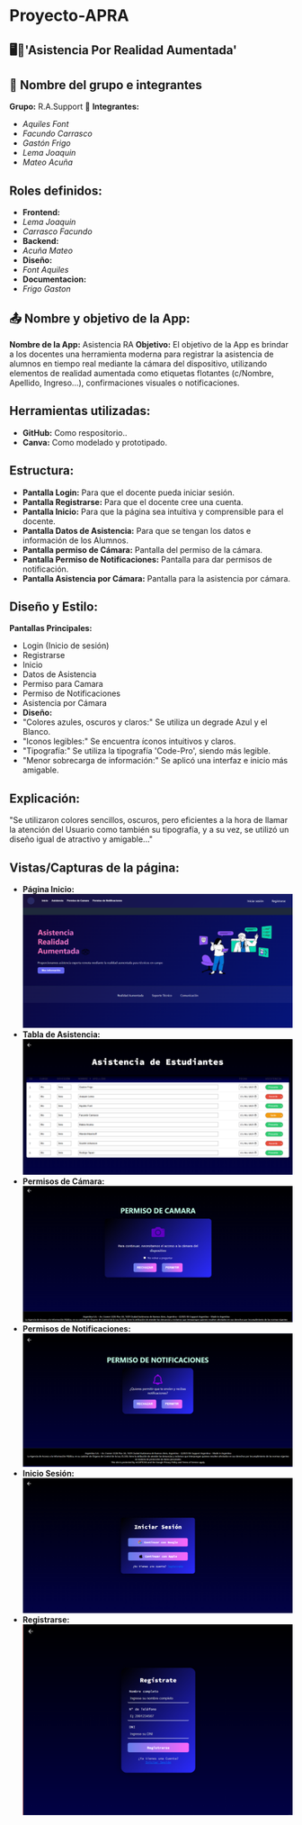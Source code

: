 # Proyecto-APRA 

## 🖥️🔧'Asistencia Por Realidad Aumentada'
## 👥 Nombre del grupo e integrantes
**Grupo:** R.A.Support 📖 
**Integrantes:**
- *Aquiles Font*
- *Facundo Carrasco*
- *Gastón Frigo*
- *Lema Joaquin*
- *Mateo Acuña*

## Roles definidos:
- **Frontend:**
- *Lema Joaquin*
- *Carrasco Facundo*
- **Backend:**
- *Acuña Mateo*
- **Diseño:**
- *Font Aquiles*
- **Documentacion:**
- *Frigo Gaston*

## 📤 Nombre y objetivo de la App:
**Nombre de la App:** Asistencia RA
**Objetivo:**
El objetivo de la App es brindar a los docentes una herramienta moderna para registrar la asistencia de alumnos en tiempo real mediante la cámara del dispositivo, utilizando elementos de realidad aumentada como etiquetas flotantes (c/Nombre, Apellido, Ingreso...), confirmaciones visuales o notificaciones.

## Herramientas utilizadas:
- **GitHub:** Como respositorio..
- **Canva:** Como modelado y prototipado.

## Estructura:
- **Pantalla Login:** Para que el docente pueda iniciar sesión.
- **Pantalla Registrarse:** Para que el docente cree una cuenta.
- **Pantalla Inicio:** Para que la página sea intuitiva y comprensible para el docente.
- **Pantalla Datos de Asistencia:** Para que se tengan los datos e información de los Alumnos.
- **Pantalla permiso de Cámara:** Pantalla del permiso de la cámara.
- **Pantalla Permiso de Notificaciones:** Pantalla para dar permisos de notificación.
- **Pantalla Asistencia por Cámara:** Pantalla para la asistencia por cámara.

## Diseño y Estilo:
**Pantallas Principales:**
- Login (Inicio de sesión)
- Registrarse
- Inicio
- Datos de Asistencia
- Permiso para Camara
- Permiso de Notificaciones
- Asistencia por Cámara
- **Diseño:** 
- "Colores azules, oscuros y claros:" Se utiliza un degrade Azul y el Blanco. 
- "Iconos legibles:" Se encuentra íconos intuitivos y claros.
- "Tipografía:" Se utiliza la tipografía 'Code-Pro', siendo más legible.
- "Menor sobrecarga de información:" Se aplicó una interfaz e inicio más amigable.
## Explicación:
"Se utilizaron colores sencillos, oscuros, pero eficientes a la hora de llamar la atención del Usuario como también su tipografía, y a su vez, se utilizó un diseño igual de atractivo y amigable..."

## Vistas/Capturas de la página:
- **Página Inicio:**
![alt text]({28F844D9-A994-41FE-A608-641BCAE4B786}.png)
- **Tabla de Asistencia:**
![alt text]({1DCF9CDC-3BCA-47B4-ADFE-3308ACE39E92}.png)
- **Permisos de Cámara:**
![alt text]({0DCD1C71-8C01-455A-95C3-47CEBC5ADEED}.png)
- **Permisos de Notificaciones:**
![alt text]({50469F58-E314-4D98-AD5D-687DA9B89A8C}.png)
- **Inicio Sesión:**
![alt text]({055A23C3-7073-454A-BBA5-EE543529442F}.png)
- **Registrarse:**
![alt text](image.png)